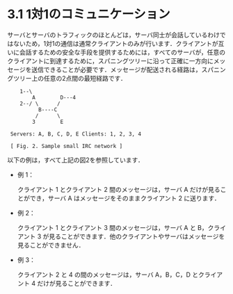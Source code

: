 # 3.1 1対1のコミュニケーション

サーバとサーバのトラフィックのほとんどは，サーバ同士が会話しているわけではないため，1対1の通信は通常クライアントのみが行います．クライアントが互いに会話するための安全な手段を提供するためには，すべてのサーバが，任意のクライアントに到達するために，スパニングツリーに沿って正確に一方向にメッセージを送信できることが必要です．メッセージが配送される経路は，スパニングツリー上の任意の2点間の最短経路です．

```
    1--\
        A        D---4
    2--/ \      /
          B----C
         /      \
        3        E

 Servers: A, B, C, D, E Clients: 1, 2, 3, 4

 [ Fig. 2. Sample small IRC network ]
```

以下の例は，すべて上記の図2を参照しています．

* 例 1：

    クライアント 1 とクライアント 2 間のメッセージは，サーバ A だけが見ることができ，サーバ A はメッセージをそのままクライアント 2 に送ります．

* 例 2：

    クライアント 1 とクライアント 3 間のメッセージは，サーバ A と B，クライアント 3 が見ることができます．他のクライアントやサーバはメッセージを見ることができません．

* 例 3：

    クライアント 2 と 4 の間のメッセージは，サーバ A，B，C，D とクライアント 4 だけが見ることができます．

